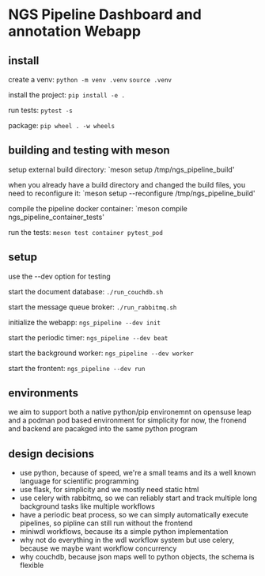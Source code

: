# NGS Pipeline Dashboard and annotation Webapp

## install

create a venv:
`python -m venv .venv`
`source .venv`

install the project:
`pip install -e .`

run tests:
`pytest -s`

package:
`pip wheel . -w wheels`

## building and testing with meson

setup external build directory:
`meson setup /tmp/ngs_pipeline_build'

when you already have a build directory and changed the build files, you need to reconfigure it:
`meson setup --reconfigure /tmp/ngs_pipeline_build'

compile the pipeline docker container:
`meson compile ngs_pipeline_container_tests'

run the tests:
`meson test container pytest_pod`


## setup

use the --dev option for testing

start the document database:
`./run_couchdb.sh`

start the message queue broker:
`./run_rabbitmq.sh`

initialize the webapp:
`ngs_pipeline --dev init`

start the periodic timer:
`ngs_pipeline --dev beat`

start the background worker:
`ngs_pipeline --dev worker`

start the frontent:
`ngs_pipeline --dev run`

## environments

we aim to support both a native python/pip environemnt on opensuse leap and a podman pod based environment
for simplicity for now, the fronend and backend are pacakged into the same python program

## design decisions

* use python, because of speed, we're a small teams and its a well known language for scientific programming
* use flask, for simplicity and we mostly need static html
* use celery with rabbitmq, so we can reliably start and track multiple long background tasks like multiple workflows
* have a periodic beat process, so we can simply automatically execute pipelines, so pipline can still run without the frontend
* miniwdl workflows, because its a simple python implementation
* why not do everything in the wdl workflow system but use celery, because we maybe want workflow concurrency
* why couchdb, because json maps well to python objects, the schema is flexible

